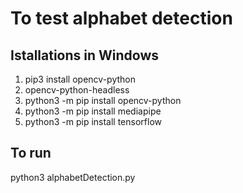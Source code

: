 # To test alphabet detection

## Istallations in Windows
1. pip3 install opencv-python
2. opencv-python-headless
3. python3 -m pip install opencv-python
4. python3 -m pip install mediapipe
5. python3 -m pip install tensorflow

## To run
python3 alphabetDetection.py